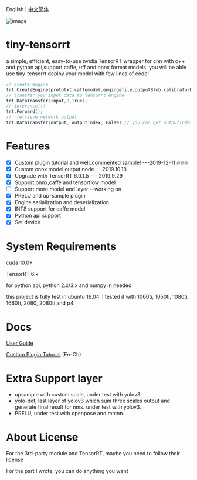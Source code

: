 <!--
 * @Description: In User Settings Edit
 * @Author: zerollzeng
 * @Date: 2019-08-23 09:16:35
 * @LastEditTime : 2019-12-18 15:05:43
 * @LastEditors  : zerollzeng
 -->

English | [中文简体](https://github.com/zerollzeng/tiny-tensorrt/blob/master/docs/README-CN.md)

![image](https://user-images.githubusercontent.com/38289304/71065174-aafc3100-21ab-11ea-9bcb-665d38181e74.png)

# tiny-tensorrt
a simple, efficient, easy-to-use nvidia TensorRT wrapper for cnn with c++ and python api,support caffe, uff and onnx format models. you will be able use tiny-tensorrt deploy your model with few lines of code!
```c++
// create engine
trt.CreateEngine(prototxt,caffemodel,engingefile,outputBlob,calibratorData,maxBatchSize,runMode);
// transfer you input data to tensorrt engine
trt.DataTransfer(input,0,True);
// inference!!!
trt.Forward();
//  retrieve network output
trt.DataTransfer(output, outputIndex, False) // you can get outputIndex in CreateEngine phase
```

# Features
- [x] Custom plugin tutorial and well_commented sample! ---2019-12-11 :fire::fire::fire:
- [x] Custom onnx model output node  ---2019.10.18
- [x] Upgrade with TensorRT 6.0.1.5 --- 2019.9.29
- [x] Support onnx,caffe and tensorflow model
- [ ] Support more model and layer --working on
- [x] PReLU and up-sample plugin
- [x] Engine serialization and deserialization
- [x] INT8 support for caffe model
- [x] Python api support
- [x] Set device

# System Requirements
cuda 10.0+

TensorRT 6.x

for python api, python 2.x/3.x and numpy in needed

this project is fully test in ubuntu 16.04. I tested it with 1060ti, 1050ti, 1080ti, 1660ti, 2080, 2080ti and p4.

# Docs

[User Guide](https://github.com/zerollzeng/tiny-tensorrt/blob/master/docs/UserGuide.md)

[Custom Plugin Tutorial](https://github.com/zerollzeng/tiny-tensorrt/blob/master/docs/CustomPlugin.md) (En-Ch)

# Extra Support layer
- upsample with custom scale, under test with yolov3.
- yolo-det, last layer of yolov3 which sum three scales output and generate final result for nms. under test with yolov3.
- PRELU, under test with openpose and mtcnn.

# About License
For the 3rd-party module and TensorRT, maybe you need to follow their license

For the part I wrote, you can do anything you want

